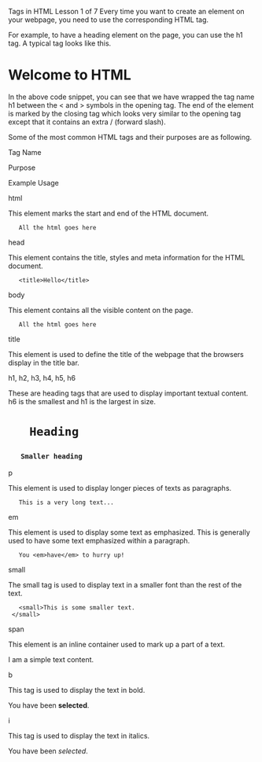 Tags in HTML
Lesson 1 of 7
Every time you want to create an element on your webpage, you need to use the corresponding HTML tag.

For example, to have a heading element on the page, you can use the h1 tag. A typical tag looks like this.

<h1>Welcome to HTML</h1>

In the above code snippet, you can see that we have wrapped the tag name h1 between the < and > symbols in the opening tag. The end of the element is marked by the closing tag which looks very similar to the opening tag except that it contains an extra / (forward slash).

Some of the most common HTML tags and their purposes are as following.

Tag Name

Purpose

Example Usage

html

This element marks the start and end of the HTML document.

<html>

       All the html goes here

</html>

head

This element contains the title, styles and meta information for the HTML document.

<head>

       <title>Hello</title>

</head>

body

This element contains all the visible content on the page.

<body>

       All the html goes here

</body>

title

This element is used to define the title of the webpage that the browsers display in the title bar.

<title>

       My Webpage

</title>

h1, h2, h3, h4, h5, h6

These are heading tags that are used to display important textual content. h6 is the smallest and h1 is the largest in size.

<h1>

       Heading

</h1>

<h3>

       Smaller heading

</h3>

p

This element is used to display longer pieces of texts as paragraphs.

<p>

       This is a very long text...

</p>

em

This element is used to display some text as emphasized. This is generally used to have some text emphasized within a paragraph.

<p>

       You <em>have</em> to hurry up!

</p>

small

The small tag is used to display text in a smaller font than the rest of the text.

<p>

       <small>This is some smaller text.
     </small>

</p>

span

This element is an inline container used to mark up a part of a text.

<p>I am a <span>simple</span> text content.

b

This tag is used to display the text in bold.

You have been <b>selected</b>.

i

This tag is used to display the text in italics.

You have been <i>selected</i>.

